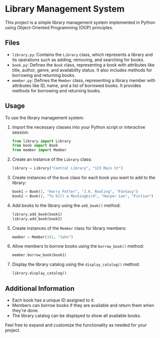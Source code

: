 # Library Management System

This project is a simple library management system implemented in Python using Object-Oriented Programming (OOP) principles.

## Files

- `library.py`: Contains the `Library` class, which represents a library and its operations such as adding, removing, and searching for books.
- `book.py`: Defines the `Book` class, representing a book with attributes like title, author, genre, and availability status. It also includes methods for borrowing and returning books.
- `member.py`: Defines the `Member` class, representing a library member with attributes like ID, name, and a list of borrowed books. It provides methods for borrowing and returning books.

## Usage

To use the library management system:

1. Import the necessary classes into your Python script or interactive session:

    ```python
    from library import Library
    from book import Book
    from member import Member
    ```

2. Create an instance of the `Library` class:

    ```python
    library = Library("Central Library", "123 Main St")
    ```

3. Create instances of the `Book` class for each book you want to add to the library:

    ```python
    book1 = Book(1, "Harry Potter", "J.K. Rowling", "Fantasy")
    book2 = Book(2, "To Kill a Mockingbird", "Harper Lee", "Fiction")
    ```

4. Add books to the library using the `add_book()` method:

    ```python
    library.add_book(book1)
    library.add_book(book2)
    ```

5. Create instances of the `Member` class for library members:

    ```python
    member = Member(101, "John")
    ```

6. Allow members to borrow books using the `borrow_book()` method:

    ```python
    member.borrow_book(book1)
    ```

7. Display the library catalog using the `display_catalog()` method:

    ```python
    library.display_catalog()
    ```

## Additional Information

- Each book has a unique ID assigned to it.
- Members can borrow books if they are available and return them when they're done.
- The library catalog can be displayed to show all available books.

Feel free to expand and customize the functionality as needed for your project.

